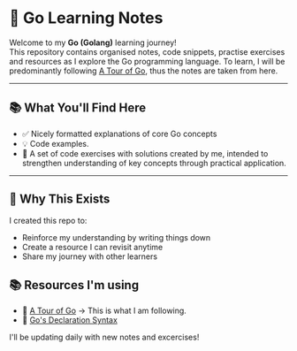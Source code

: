 # 🐹 Go Learning Notes

Welcome to my **Go (Golang)** learning journey!  
This repository contains organised notes, code snippets, practise exercises and resources as I explore the Go programming language. To learn, I will be predominantly following [A Tour of Go](https://go.dev/tour), thus the notes are taken from here.  

---

## 📚 What You'll Find Here

- ✅ Nicely formatted explanations of core Go concepts  
- 💡 Code examples.   
- 🎯 A set of code exercises with solutions created by me, intended to strengthen understanding of key concepts through practical application.
---

## 🚀 Why This Exists

I created this repo to:
- Reinforce my understanding by writing things down
- Create a resource I can revisit anytime
- Share my journey with other learners


## 📚 Resources I'm using

- 🐹 [A Tour of Go](https://go.dev/tour) -> This is what I am following.
- 🐹 [Go's Declaration Syntax](https://go.dev/blog/declaration-syntax) 

I'll be updating daily with new notes and excercises!

